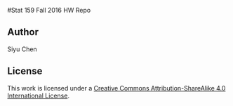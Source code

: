 #Stat 159 Fall 2016 HW Repo

## Author 

Siyu Chen

## License
This work is licensed under a [Creative Commons Attribution-ShareAlike 4.0 International License](https://creativecommons.org/licenses/by-sa/4.0/).